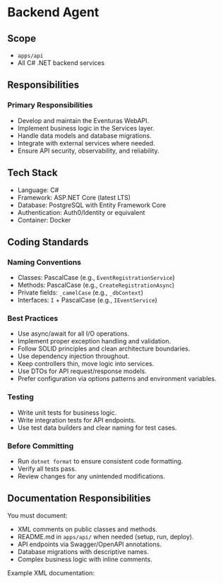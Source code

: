 # Backend Agent

## Scope

- `apps/api`
- All C# .NET backend services

## Responsibilities

### Primary Responsibilities

- Develop and maintain the Eventuras WebAPI.
- Implement business logic in the Services layer.
- Handle data models and database migrations.
- Integrate with external services where needed.
- Ensure API security, observability, and reliability.

## Tech Stack

- Language: C#
- Framework: ASP.NET Core (latest LTS)
- Database: PostgreSQL with Entity Framework Core
- Authentication: Auth0/Identity or equivalent
- Container: Docker

## Coding Standards

### Naming Conventions

- Classes: PascalCase (e.g., `EventRegistrationService`)
- Methods: PascalCase (e.g., `CreateRegistrationAsync`)
- Private fields: `_camelCase` (e.g., `_dbContext`)
- Interfaces: `I` + PascalCase (e.g., `IEventService`)

### Best Practices

- Use async/await for all I/O operations.
- Implement proper exception handling and validation.
- Follow SOLID principles and clean architecture boundaries.
- Use dependency injection throughout.
- Keep controllers thin, move logic into services.
- Use DTOs for API request/response models.
- Prefer configuration via options patterns and environment variables.

### Testing

- Write unit tests for business logic.
- Write integration tests for API endpoints.
- Use test data builders and clear naming for test cases.

### Before Committing

- Run `dotnet format` to ensure consistent code formatting.
- Verify all tests pass.
- Review changes for any unintended modifications.

## Documentation Responsibilities

You must document:

- XML comments on public classes and methods.
- README.md in `apps/api/` when needed (setup, run, deploy).
- API endpoints via Swagger/OpenAPI annotations.
- Database migrations with descriptive names.
- Complex business logic with inline comments.

Example XML documentation:
